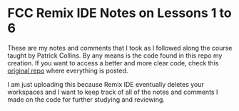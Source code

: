 # FCC Remix IDE Notes on Lessons 1 to 6

These are my notes and comments that I took as I followed along the course taught by Patrick Collins. By any means is the code found in this repo my creation. If you want to access a better and more clear code, check this [original repo](https://github.com/smartcontractkit/full-blockchain-solidity-course-js#lesson-4-remix-fund-me) where everything is posted.

I am just uploading this because Remix IDE eventually deletes your workspaces and I want to keep track of all of the notes and comments I made on the code for further studying and reviewing.
